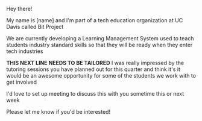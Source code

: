Hey there!



My name is [name] and I'm part of a tech education organization at UC Davis called Bit Project



We are currently developing a Learning Management System used to teach students industry standard skills so that they will be ready when they enter tech industries


**THIS NEXT LINE NEEDS TO BE TAILORED**
I was really impressed by the tutoring sessions you have planned out for this quarter and think it's it would be an awesome opportunity for some of the students we work with to get involved



I'd love to set up meeting to discuss this with you sometime this or next week



Please let me know if you'd be interested!
